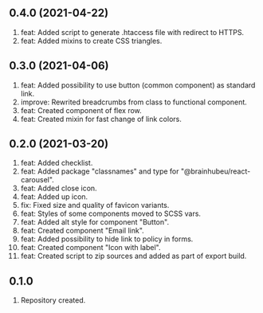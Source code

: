 ## 0.4.0 (2021-04-22)
1. feat: Added script to generate .htaccess file with redirect to HTTPS.
2. feat: Added mixins to create CSS triangles.

## 0.3.0 (2021-04-06)
1. feat: Added possibility to use button (common component) as standard link.
2. improve: Rewrited breadcrumbs from class to functional component.
3. feat: Created component of flex row.
4. feat: Created mixin for fast change of link colors. 

## 0.2.0 (2021-03-20)
1. feat: Added checklist.
2. feat: Added package "classnames" and type for "@brainhubeu/react-carousel".
3. feat: Added close icon.
4. feat: Added up icon.
5. fix: Fixed size and quality of favicon variants.
6. feat: Styles of some components moved to SCSS vars.
7. feat: Added alt style for component "Button".
8. feat: Created component "Email link".
9. feat: Added possibility to hide link to policy in forms.
10. feat: Created component "Icon with label".
11. feat: Created script to zip sources and added as part of export build.

## 0.1.0
1. Repository created.